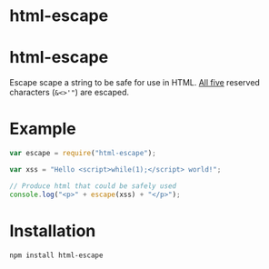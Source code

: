# html-escape

# html-escape

Escape scape a string to be safe for use in HTML. [All
five](http://www.w3.org/International/questions/qa-escapes#use) reserved
characters (`&<>'"`) are escaped.

# Example

```js
var escape = require("html-escape");

var xss = "Hello <script>while(1);</script> world!";

// Produce html that could be safely used
console.log("<p>" + escape(xss) + "</p>");
```

# Installation 

```
npm install html-escape
```
